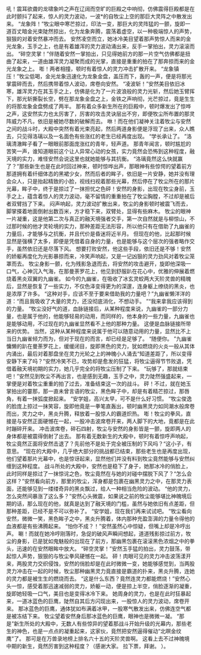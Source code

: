 吼！震耳欲聋的龙啸象吟之声在辽阔而空旷的巨殿之中响彻，仿佛震得巨殿都是在此时颤抖了起来，惊人的灵力波动，一波*的自牧尘上空的那巨大灵阵之中散发出来。
“龙象阵！”牧尘眼中寒芒掠过，印法一变，那巨大的灵阵猛的一颤，旋即一道百丈暗金光束陡然掠出，化为龙象奔腾，震荡着虚空，以一种极端惊人的声势，狠狠的对着安然暴冲而去。
安然凌空而立，她冰冷美目望着那声势惊人而来的金光龙象，玉手之上，也是有着雄浑的灵力波动涌出来，反手一掌拍出，灵力滚滚而出。
“碎空灵掌！”伴随着安然一掌拍出，只见得她前方的那一片空气仿佛都是扭曲了起来，一道由雄浑灵力凝聚而成的光掌，直接是重重的拍在了那奔掠而来的金光龙象之上。
嘭！两者相撞，顿时有着惊人的灵力冲击扩散开来。
“龙象镇压！”牧尘低喝，金光龙象迅速化为龙象金盘，盖压而下，轰的一声，便是将那光掌震碎而去，然后携带着惊人波动，席卷向安然。
“凌波斩！”安然美目依旧冰寒，雄浑灵力在其玉手之上，仿佛是化为了一片波浪般的灵力光斩，然后她玉臂挥下，那光斩撕裂长空，劈在那龙象金盘之上，金铁之声响彻，光芒掠过，竟是生生的将那龙象金盘劈成了两半。
那有着众多新生所在的巨殿中，顿时爆发出了惊哗之声，这安然实力也太厉害了，厉害的攻击灵诀层出不穷，即便牧尘所布置的那灵阵威力不凡，依旧是被她尽数的破解而去。
咻！而在他们凝神关注着牧尘与安然之间的战斗时，大殿中突然有着光束亮起，然后两道身影便是浮现了出来，众人瞧去，只见得洛璃以及一名面色有些涨红的老生已经再度出现。
“学长承让了。
”洛璃清澈眸子看了一眼眼前那面庞涨红的青年，轻声道。
那青年闻言，顿时尴尬的苦笑一声，谁知道眼前这个让人异常心动的女孩，实力竟然会恐怖到这种程度，融天境的实力，难怪安然会说这里也就她能够与其抗衡。
“洛璃竟然这么快就赢了？”那些新生也是在此时回过神来，顿时惊哗出声，那眼神有些惊愕的望着前方那道拥有着纤细体态的黑裙少女，然而后者的眸子，依旧是一片安静，她并没有理会众人，只是抬起精致的小脸，视线扫视着那些光幕，然后停在了牧尘所在的那片光幕，眸子中，终于是掠过了一抹担忧之色砰！安然的身影，出现在牧尘身前，玉手之上，蕴含着惊人的灵力波动，毫不留情的重重拍在了牧尘胸膛，不过却是被后者双臂挡了下来。
闷声响起，灵力波动扩散出来，牧尘的身影顿时被震飞而去，脚掌搽着地面倒射出数百米，方才稳下来，双臂处，显得有些麻木。
牧尘的眼神一片凝重，这是他第二次与真正的融天境强者交手，第一次自然就是与柳惊山，不过那时候的他才灵轮境的实力，那种差距无法形容，所以他只有在借助了九幽雀的力量后，才能够与之抗衡，并且代价是昏迷将近半月。
但现在的他，比起那时候显然是强横了太多，即便是凭借着自身的力量，也是能够与这个层次的强者略作交手，虽然依旧还是尽落下风。
想要打败安然，他这些手段，依旧还是不够！安然的娇躯再度化为光影暴掠而来，冷笑声响起，又是一记凶狠的灵力劲风对着牧尘笼罩而去。
牧尘身影一颤，化为残影急退而去，将安然的攻击避开，旋即他深吸一口气，心神沉入气海，在那曼荼罗花上，他见到舒服趴在花心中，优雅的伸展着燃烧着黑炎双翼的九幽雀。
如今的九幽雀，在吸收了冰玄灵蛟两大天阶灵兽的精魄后，显然是恢复了一些实力，不仅色泽变得更为的深邃，连身躯上缭绕的黑炎，也是浓厚了许多。
“这种对手，应该不至于要来借助我的力量吧？”九幽雀懒洋洋的道：“而且我吸收了大量的灵力，还没彻底消化，不想动手。
”“我来拿我应该得到的力量。
”牧尘没好气的道，血脉链接后，从某种程度来说，九幽雀的一部分力量，也是属于他的，他能够轻易的动用，而同样的，他本身的一些力量，九幽雀也是能够动用，不过现在的九幽雀显然看不上他的那种力量。
这便是血脉链接所带来的优势。
当然，这种从某种程度来说属于他可以随意动用的力量，显然比不上当日九幽雀倾力而为，但对于现在的而言，却已经是足够了。
“随便你。
”九幽雀慵懒的趴在曼荼罗花上，缓缓闭目，旋即黑色的灵力，犹如燃烧的火炎一般从其体内涌出，最后对着那盘坐在灵力光轮之上的神魄小人涌去“知道差距了，所以变得安静下来了吗？”安然冷笑不已，攻势却是愈发的狂猛，将牧尘逼得节节败退，凭借着融天境初期的实力，她几乎完全的将牧尘压制了下来。
“玩够了，那就结束吧！”安然见到牧尘不再出言，也是感到无趣，玉手之中，灵力陡然强盛起来，一掌便是对着牧尘重重的拍了过去，准备结束这一次的战斗。
砰！不过，就在她玉掌拍出的霎那，那一直未曾言语的牧尘，黑色眸子中，却是有着精芒掠过，那唇角，有着一抹弧度掀起来。
“安学姐，高兴太早，可不是什么好习惯。
”牧尘俊逸的脸庞上掠过一抹笑容，旋即他竟是一拳笔直轰出，顿时幽黑灵力如同潮水般席卷而出，灵力之中，黑炎升腾，释放着一股惊人的霸道炽热。
嘭！牧尘的拳风，直接是与安然正面硬憾在一起，一股冲击波席卷开来，两人脚下的大地，竟都是在此时蹦碎开来。
冲击波席卷，碎石四射，牧尘与安然的身影皆是一颤，旋即两人的身体都是被震得倒射了出去。
那有着无数新生的大殿中，顿时有着惊呼声响起，牧尘竟然正面将安然击退了？先前他不是处于完全被压制的下风吗？“这小子，有意思。
”现在的大殿中，几乎绝大部分的挑战都已结束，那些老生也是再度出现，他们望着那片光幕中，也是惊讶起来，显然他们并没有料到牧尘竟然能够与安然纠缠到这种程度。
战斗所处的大殿中，安然也是稳下了身子，她那冰冷的俏脸上，此时同样是掠过了一抹惊诧之色，牧尘竟然在与她的对碰中摆脱下风了？“怎么会这样？”安然看向前方，那里的牧尘，浑身都是包裹在幽黑灵力之中，在那灵力表面，还能够见到一缕缕奇异的黑炎飘过，给人一种相当危险的波动。
“他的灵力，怎么突然间暴涨了这么多？”安然心头微震，如果说之前的牧尘能够堪比神魄境后期的话，那么现在的他，就真是达到了融天境的门槛，虽然与她依旧有点差距，但那种差距，已经不是不可以弥补了。
“安学姐，现在我们再来试试吧。
”牧尘看向安然，微微一笑，黑色眸子之中，黑炎升腾着，体内那种充盈澎湃的力量令得他的血液都是有些沸腾起来。
“怕你不成？！”安然虽然心中惊疑，但嘴上却是冷哼出声。
唰！而就在她冷哼刚落时，急促的破风声瞬间想起，道道残影掠过前方，牧尘的身影，已是犹如鬼魅般的出现在了前方，那幽黑包裹在滚滚黑色浓烟之中的拳头，迅速的在安然眼眸中放大。
“碎空灵掌！”安然玉手猛的拍出，灵力鼓荡，带起惊人声势，狠狠的与牧尘拳风硬憾在一起。
砰！肉眼可见的灵力冲击波荡漾开来，两股灵力交织侵蚀，安然的俏脸却是在此时微微一变，她能够感觉到，当两股灵力冲击在一起的时候，牧尘那种幽黑灵力竟直接是霸道的扑来，黑炎升腾，连她的灵力都是被生生的燃烧而去。
“这是什么东西？竟然连灵力都能燃烧！”安然心头一惊，感受着那迅速减弱的灵力，娇躯一动，便是掠上半空，俏脸逐渐的凝重，旋即她轻吸一口气，美目也是变得冰冷下来。
她周身的灵力，也是在此时狂暴起来，一道冰蓝色的巨鹰，陡然自其后方闪现出来，一股惊人的灵力波动，席卷开来。
那冰蓝色的巨鹰，通体犹如布满着冰甲，一股寒气散发出来，仿佛连空气都是被冻结下来。
牧尘望着安然身后那冰蓝色的巨鹰，眼神也是微微一凝。
“那是”新生所处的大殿中，无数人有些惊异的望着那战斗开始升级的光幕内，那些老生的神色，也是一点点的凝重起来，这家伙，竟然把安然逼得催动“北暝金纹鹰”了。
那可是在万兽录地榜上排名六十五的天阶灵兽啊。
这看上去不过神魄境中期的新生，竟然厉害到这种程度？（感谢大家。
拉下票，拜谢。
）。
